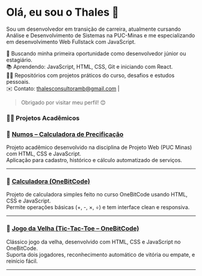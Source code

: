 # Olá, eu sou o Thales 👋

Sou um desenvolvedor em transição de carreira, atualmente cursando Análise e Desenvolvimento de Sistemas na PUC-Minas e me especializando em desenvolvimento Web Fullstack com JavaScript.

🚀 Buscando minha primeira oportunidade como desenvolvedor júnior ou estagiário.  
📚 Aprendendo: JavaScript, HTML, CSS, Git e iniciando com React.  
👨‍💻 Repositórios com projetos práticos do curso, desafios e estudos pessoais.  
✉️ Contato: thalesconsultoramb@gmail.com | 

> Obrigado por visitar meu perfil! 😊


### 👨‍🏫 Projetos Acadêmicos

### 🔗 [Numos – Calculadora de Precificação](https://github.com/thalesln92/numos-projeto)  
Projeto acadêmico desenvolvido na disciplina de Projeto Web (PUC Minas) com HTML, CSS e JavaScript.  
Aplicação para cadastro, histórico e cálculo automatizado de serviços.

---

### 🔗 [Calculadora (OneBitCode)](https://github.com/thalesln92/projects_/tree/main/Calculadora)  
Projeto de calculadora simples feito no curso OneBitCode usando HTML, CSS e JavaScript.  
Permite operações básicas (+, -, ×, ÷) e tem interface clean e responsiva.

---

### 🔗 [Jogo da Velha (Tic‑Tac‑Toe – OneBitCode)](https://github.com/thalesln92/projects_/tree/main/tic_tac_toe)  
Clássico jogo da velha, desenvolvido com HTML, CSS e JavaScript no OneBitCode.  
Suporta dois jogadores, reconhecimento automático de vitória ou empate, e reinício fácil.

---
